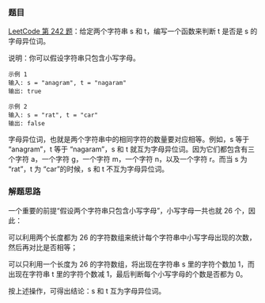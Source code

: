 ### 题目

[LeetCode 第 242 题](https://leetcode-cn.com/problems/valid-anagram/)：给定两个字符串 s 和 t，编写一个函数来判断 t 是否是 s 的字母异位词。

说明：你可以假设字符串只包含小写字母。

```
示例 1
输入: s = "anagram", t = "nagaram"
输出: true

示例 2
输入: s = "rat", t = "car"
输出: false
```

字母异位词，也就是两个字符串中的相同字符的数量要对应相等。例如，s 等于 “anagram”，t 等于 “nagaram”，s 和 t 就互为字母异位词。因为它们都包含有三个字符 a，一个字符 g，一个字符 m，一个字符 n，以及一个字符 r。而当 s 为 “rat”，t 为 “car”的时候，s 和 t 不互为字母异位词。

### 解题思路

一个重要的前提“假设两个字符串只包含小写字母”，小写字母一共也就 26 个，因此：

可以利用两个长度都为 26 的字符数组来统计每个字符串中小写字母出现的次数，然后再对比是否相等；

可以只利用一个长度为 26 的字符数组，将出现在字符串 s 里的字符个数加 1，而出现在字符串 t 里的字符个数减 1，最后判断每个小写字母的个数是否都为 0。

按上述操作，可得出结论：s 和 t 互为字母异位词。
